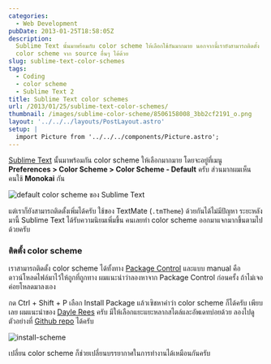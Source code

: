```yaml
---
categories:
  - Web Development
pubDate: 2013-01-25T18:58:05Z
description:
  Sublime Text นั้นมาพร้อมกับ color scheme ให้เลือกใช้กันมากมาย นอกจากนี้เรายังสามารถติดตั้ง
  color scheme จาก source อื่นๆ ได้ด้วย
slug: sublime-text-color-schemes
tags:
  - Coding
  - color scheme
  - Sublime Text 2
title: Sublime Text color schemes
url: /2013/01/25/sublime-text-color-schemes/
thumbnail: /images/sublime-color-scheme/8506158008_3bb2cf2191_o.png
layout: '../../../layouts/PostLayout.astro'
setup: |
  import Picture from '../../../components/Picture.astro';
---
```


[Sublime Text](https://www.sublimetext.com/2) นั้นมาพร้อมกัน color scheme ให้เลือกมากมาย โดยจะอยู่ที่เมนู **Preferences > Color Scheme > Color Scheme - Default** ครับ ส่วนมากผมเห็นคนใช้ **Monokai** กัน

![default color scheme ของ Sublime Text](/images/sublime-color-scheme/8506158008_3bb2cf2191_o.png)

แต่เราก็ยังสามารถติดตั้งเพิ่มได้ครับ ใช้ของ TextMate (`.tmTheme`) ด้วยกันได้ไม่มีปัญหา ระยะหลังมานี้ Sublime Text ได้รับความนิยมเพิ่มขึ้น คนเลยทำ color scheme ออกมาแจกมากขึ้นตามไปด้วยครับ

### ติดตั้ง color scheme

เราสามารถติดตั้ง color scheme ได้ทั้งทาง [Package Control](https://packagecontrol.io/) และแบบ manual คือดาวน์โหลดไฟล์มาไว้ให้ถูกที่ถูกทาง ผมแนะนำว่าลองหาจาก Package Control ก่อนครั้ง ถ้าไม่เจอค่อยโหลดมาลงเอง

กด Ctrl + Shift + P เลือก Install Package แล้วเซิชหาคำว่า color scheme ก็ได้ครับ เพียบเลย ผมแนะนำของ [Dayle Rees](https://github.com/daylerees/colour-schemes) ครับ มีให้เลือกแยะแยะหลากสไตล์และอัพเดทบ่อยด้วย ลองไปดูตัวอย่างที่ [Github repo](https://github.com/daylerees/colour-schemes) ได้ครับ

![install-scheme](/images/sublime-color-scheme/8506157984_1e112195bf_o.png)

เปลี่ยน color scheme ก็ช่วยเปลี่ยนบรรยากาศในการทำงานได้เหมือนกันครับ
